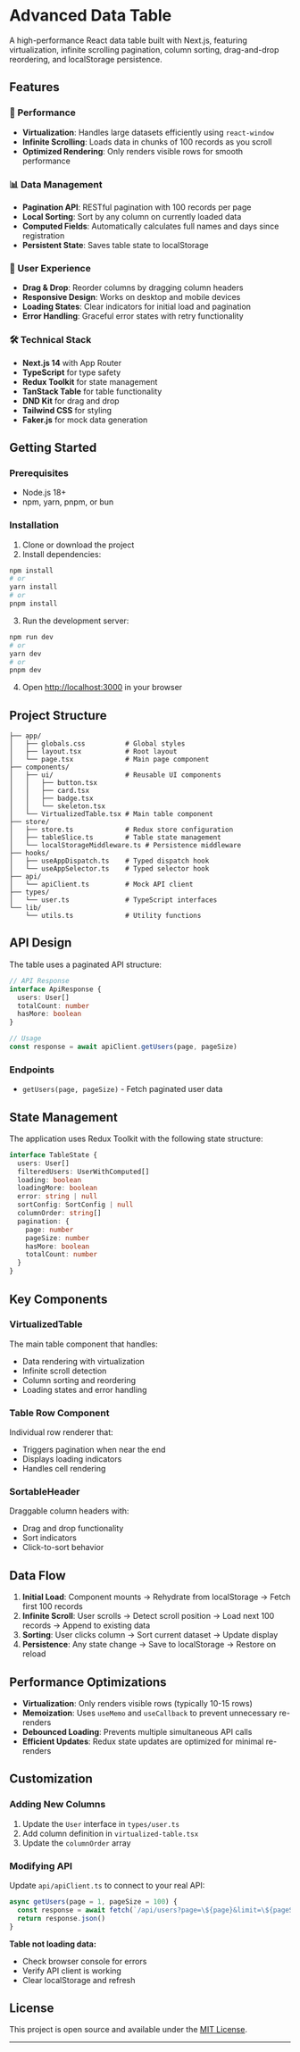 # Advanced Data Table

A high-performance React data table built with Next.js, featuring virtualization, infinite scrolling pagination, column sorting, drag-and-drop reordering, and localStorage persistence.

## Features

### 🚀 Performance
- **Virtualization**: Handles large datasets efficiently using `react-window`
- **Infinite Scrolling**: Loads data in chunks of 100 records as you scroll
- **Optimized Rendering**: Only renders visible rows for smooth performance

### 📊 Data Management
- **Pagination API**: RESTful pagination with 100 records per page
- **Local Sorting**: Sort by any column on currently loaded data
- **Computed Fields**: Automatically calculates full names and days since registration
- **Persistent State**: Saves table state to localStorage

### 🎨 User Experience
- **Drag & Drop**: Reorder columns by dragging column headers
- **Responsive Design**: Works on desktop and mobile devices
- **Loading States**: Clear indicators for initial load and pagination
- **Error Handling**: Graceful error states with retry functionality

### 🛠 Technical Stack
- **Next.js 14** with App Router
- **TypeScript** for type safety
- **Redux Toolkit** for state management
- **TanStack Table** for table functionality
- **DND Kit** for drag and drop
- **Tailwind CSS** for styling
- **Faker.js** for mock data generation

## Getting Started

### Prerequisites
- Node.js 18+ 
- npm, yarn, pnpm, or bun

### Installation

1. Clone or download the project
2. Install dependencies:

```bash
npm install
# or
yarn install
# or
pnpm install
```

3. Run the development server:

```bash
npm run dev
# or
yarn dev
# or
pnpm dev
```

4. Open [http://localhost:3000](http://localhost:3000) in your browser

## Project Structure

```
├── app/
│   ├── globals.css          # Global styles
│   ├── layout.tsx           # Root layout
│   └── page.tsx             # Main page component
├── components/
│   ├── ui/                  # Reusable UI components
│   │   ├── button.tsx
│   │   ├── card.tsx
│   │   ├── badge.tsx
│   │   └── skeleton.tsx
│   └── VirtualizedTable.tsx # Main table component
├── store/
│   ├── store.ts             # Redux store configuration
│   ├── tableSlice.ts        # Table state management
│   └── localStorageMiddleware.ts # Persistence middleware
├── hooks/
│   ├── useAppDispatch.ts    # Typed dispatch hook
│   └── useAppSelector.ts    # Typed selector hook
├── api/
│   └── apiClient.ts         # Mock API client
├── types/
│   └── user.ts              # TypeScript interfaces
└── lib/
    └── utils.ts             # Utility functions
```

## API Design

The table uses a paginated API structure:

```typescript
// API Response
interface ApiResponse {
  users: User[]
  totalCount: number
  hasMore: boolean
}

// Usage
const response = await apiClient.getUsers(page, pageSize)
```

### Endpoints
- `getUsers(page, pageSize)` - Fetch paginated user data

## State Management

The application uses Redux Toolkit with the following state structure:

```typescript
interface TableState {
  users: User[]
  filteredUsers: UserWithComputed[]
  loading: boolean
  loadingMore: boolean
  error: string | null
  sortConfig: SortConfig | null
  columnOrder: string[]  
  pagination: {
    page: number
    pageSize: number
    hasMore: boolean
    totalCount: number
  }
}
```

## Key Components

### VirtualizedTable
The main table component that handles:
- Data rendering with virtualization
- Infinite scroll detection
- Column sorting and reordering
- Loading states and error handling

### Table Row Component
Individual row renderer that:
- Triggers pagination when near the end
- Displays loading indicators
- Handles cell rendering

### SortableHeader
Draggable column headers with:
- Drag and drop functionality
- Sort indicators
- Click-to-sort behavior

## Data Flow

1. **Initial Load**: Component mounts → Rehydrate from localStorage → Fetch first 100 records
2. **Infinite Scroll**: User scrolls → Detect scroll position → Load next 100 records → Append to existing data
3. **Sorting**: User clicks column → Sort current dataset → Update display
4. **Persistence**: Any state change → Save to localStorage → Restore on reload

## Performance Optimizations

- **Virtualization**: Only renders visible rows (typically 10-15 rows)
- **Memoization**: Uses `useMemo` and `useCallback` to prevent unnecessary re-renders
- **Debounced Loading**: Prevents multiple simultaneous API calls
- **Efficient Updates**: Redux state updates are optimized for minimal re-renders

## Customization

### Adding New Columns
1. Update the `User` interface in `types/user.ts`
2. Add column definition in `virtualized-table.tsx`
3. Update the `columnOrder` array

### Modifying API
Update `api/apiClient.ts` to connect to your real API:

```typescript
async getUsers(page = 1, pageSize = 100) {
  const response = await fetch(`/api/users?page=\${page}&limit=\${pageSize}`)
  return response.json()
}
```

**Table not loading data:**
- Check browser console for errors
- Verify API client is working
- Clear localStorage and refresh

## License

This project is open source and available under the [MIT License](LICENSE).

---